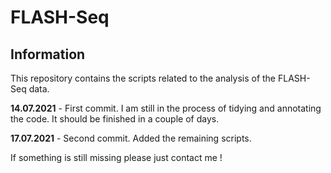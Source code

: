 # FLASH-Seq

## Information

This repository contains the scripts related to the analysis of the FLASH-Seq data.

**14.07.2021** - First commit. I am still in the process of tidying and annotating the code. It should be finished in a couple of days.

**17.07.2021** - Second commit. Added the remaining scripts.

If something is still missing please just contact me !
